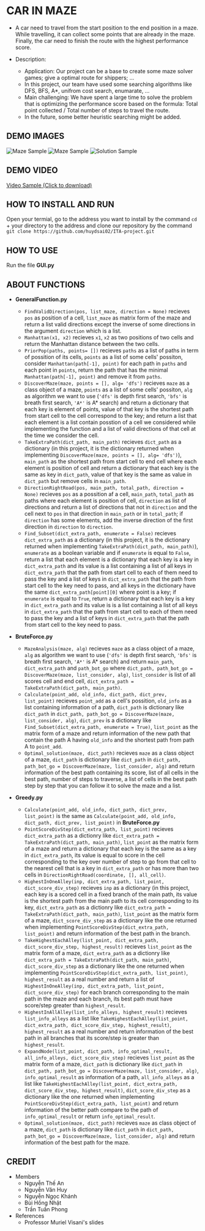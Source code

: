 # CAR IN MAZE
* A car need to travel from the start position to the end position in a maze. While travelling, it can collect some points that are already in the maze. Finally, the car need to finish the route with the highest performance score.
* Description:

  + Application: Our project can be a base to create some maze solver games; give a optimal route for shippers; ...
  + In this project, our team have used some searching algorithms like DFS, BFS, A*, unifrom cost search, enumarate, ...
  + Main challenging: We have spent a large time to solve the problem that is optimizing the performance score based on the formula: Total point collected / Total number of steps to travel the route.
  + In the future, some better heuristic searching might be added.  

## DEMO IMAGES
![Maze Sample](https://github.com/huydsai02/ITA-project/blob/main/img/Screen%20Shot%202021-12-19%20at%2015.52.12.png)
![Maze Sample](https://github.com/huydsai02/ITA-project/blob/main/img/Screen%20Shot%202021-12-19%20at%2015.52.28.png)
![Solution Sample](https://github.com/huydsai02/ITA-project/blob/main/img/Screen%20Shot%202021-12-19%20at%2015.53.10.png)

## DEMO VIDEO
[Video Sample (Click to download)](https://github.com/huydsai02/ITA-project/raw/main/img/Screen%20Recording%202021-12-19%20at%2016.02.07.mp4)

## HOW TO INSTALL AND RUN
Open your termial, go to the address you want to install by the command `cd` + your directory to the address and clone our repository by the command `git clone https://github.com/huydsai02/ITA-project.git` 

## HOW TO USE
Run the file **GUI.py**

## ABOUT FUNCTIONS
* **GeneralFunction.py** 
  * `FindValidDirection(pos, list_maze, direction = None)` recieves `pos` as position of a cell, `list_maze` as matrix form of the maze and return a list valid directions except the inverse of some directions in the argument `direction` which is a list.
  * `Manhattan(x1, x2)` recieves `x1`, `x2` as two positions of two cells and return the Manhattan distance between the two cells. 
  * `PriorPop(paths, points= [])` recieves `paths` as a list of paths in term of possition of its cells, `points` as a list of some cells' possiton, consider `Manhattan(path[-1], point)` for each path in `paths` and each point in `points`, return the path that has the minimal `Manhattan(path[-1], point)` and remove it from `paths`.
  * `DiscoverMaze(maze, points = [], alg= 'dfs')` recieves `maze` as a class object of a maze, `points` as a list of some cells' possiton, `alg` as algorithm  we want to use (`'dfs'` is depth first search, `'bfs'` is breath first search, `'A*'` is A* search) and return a dictionary that each key is element of points, value of that key is the shortest path from start cell to the cell correspond to the key; and return a list that each element is a list contain posstion of a cell we considered while implementing the function and a list of valid directions of that cell at the time we consider the cell.
  * `TakeExtraPath(dict_path, main_path)` recieves `dict_path` as a dictionary (in this project, it is the dictionary returned when implementing `DiscoverMaze(maze, points = [], alg= 'dfs')`), `main_path` as the shortest path from start cell to end cell where each element is position of cell and return a dictionary that each key is the same as key in `dict_path`, value of that key is the same as value in `dict_path` but remove cells in `main_path`.
  * `DirectionRightRoad(pos, main_path, total_path, direction = None)` recieves `pos` as a possition af a cell, `main_path`, `total_path` as paths where each element is position of cell, `direction` as list of directions and return a list of directions that not in `direction` and the cell next to `pos` in that direction in `main_path` or in `total_path`; if `direction` has some elements, add the inverse direction of the first direction in `direction` to `direction`.
  * `Find_Subset(dict_extra_path, enumerate = False)` recieves `dict_extra_path` as a dictionary (in this project, it is the dictionary returned when implementing `TakeExtraPath(dict_path, main_path)`), `enumerate` as a boolean variable and if `enumerate` is equal to `False`, return a list that each element is a dictionary that each key is a key in `dict_extra_path` and  its value is a list containing a list of all keys in `dict_extra_path` that the path from start cell to each of them need to pass the key and a list of keys in `dict_extra_path` that the path from start cell to the key need to pass, and all keys in the dictionary have the same `dict_extra_path[point][0]` where point is a key; if `enumerate` is equal to `True`, return a dictionary that each key is a key in `dict_extra_path` and its value is is a list containing a list of all keys in `dict_extra_path` that the path from start cell to each of them need to pass the key and a list of keys in `dict_extra_path` that the path from start cell to the key need to pass.

* **BruteForce.py**
  * `MazeAnalysis(maze, alg)` recieves `maze` as a class object of a maze, `alg` as algorithm  we want to use (`'dfs'` is depth first search, `'bfs'` is breath first search, `'A*'` is A* search) and return `main_path`, `dict_extra_path` and `path_bot_go` where `dict_path, path_bot_go = DiscoverMaze(maze, list_consider, alg)`, `list_consider` is list of all scores cell and end cell, `dict_extra_path = TakeExtraPath(dict_path, main_path)`.
  * `Calculate(point_add, old_info, dict_path, dict_prev, list_point)` recieves `point_add` as a cell's possition, `old_info` as a list containing information of a path, `dict_path` is dictionary like `dict_path` in `dict_path, path_bot_go = DiscoverMaze(maze, list_consider, alg)`, `dict_prev` is a dictionary like `Find_Subset(dict_extra_path, enumerate = True)`, `list_point` as the matrix form of a maze and return information of the new path that contain the path A having `old_info` and the shortest path from path A to `point_add`.
  * `Optimal_solution(maze, dict_path)` recieves `maze` as a class object of a maze, `dict_path` is dictionary like `dict_path` in `dict_path, path_bot_go = DiscoverMaze(maze, list_consider, alg)` and return information of the best path containing its score, list of all cells in the best path, number of steps to traverse, a list of cells in the best path step by step that you can follow it to solve the maze and a list.

* **Greedy.py**
  * `Calculate(point_add, old_info, dict_path, dict_prev, list_point)` is the same as `Calculate(point_add, old_info, dict_path, dict_prev, list_point)` in **BruteForce.py**
  * `PointScoreDivStep(dict_extra_path, list_point)` recieves `dict_extra_path` as a dictionry like `dict_extra_path = TakeExtraPath(dict_path, main_path)`, `list_point` as the matrix form of a maze and return a dictionary that each key is the same as a key in `dict_extra_path`, its value is equal to score in the cell corresponding to the key over number of step to go from that cell to the nearest cell that is a key in `dict_extra_path` or has more than two cells in `DirectionRightRoad(coordinate, [], all_cell)`. 
  * `HighestInOneAlley(inp, dict_extra_path, list_point, dict_score_div_step)` recieves `inp` as a dictionary (in this project, each key is a scored cell in a fixed branch of the main path, its value is the shortest path from the main path to its cell corresponding to its key, `dict_extra_path` as a dictionry like `dict_extra_path = TakeExtraPath(dict_path, main_path)`, `list_point` as the matrix form of a maze, `dict_score_div_step` as a dictionary like the one returned when implementing `PointScoreDivStep(dict_extra_path, list_point)` and return information of the best path in the branch.
  * `TakeHighestEachAlley(list_point, dict_extra_path, dict_score_div_step, highest_result)` recieves `list_point` as the matrix form of a maze, `dict_extra_path` as a dictionry like `dict_extra_path = TakeExtraPath(dict_path, main_path)`, `dict_score_div_step` as a dictionary like the one returned when implementing `PointScoreDivStep(dict_extra_path, list_point)`, `highest_result` as a real number and return a list of `HighestInOneAlley(inp, dict_extra_path, list_point, dict_score_div_step)` for each branch corresponding to the main path in the maze and each branch, its best path must have score/step greater than `highest_result`.
  * `HighestInAllAlley(list_info_alleys, highest_result)` recieves `list_info_alleys` as a list like `TakeHighestEachAlley(list_point, dict_extra_path, dict_score_div_step, highest_result)`, `highest_result` as a real number and return information of the best path in all branches that its score/step is greater than `highest_result`.
  * `ExpandNode(list_point, dict_path, info_optimal_result, all_info_alleys, dict_score_div_step)` recieves `list_point` as the matrix form of a maze, `dict_path` is dictionary like `dict_path` in `dict_path, path_bot_go = DiscoverMaze(maze, list_consider, alg)`, `info_optimal_result` as information of a path, `all_info_alleys` as a list like `TakeHighestEachAlley(list_point, dict_extra_path, dict_score_div_step, highest_result)`, `dict_score_div_step` as a dictionary like the one returned when implementing `PointScoreDivStep(dict_extra_path, list_point)` and return information of the better path compare to the path of `info_optimal_result` or return `info_optimal_result`. 
  * `Optimal_solution(maze, dict_path)` recieves `maze` as class object of a maze, `dict_path` is dictionary like `dict_path` in `dict_path, path_bot_go = DiscoverMaze(maze, list_consider, alg)` and return information of the best path for the maze.

## CREDIT
* Members
  * Nguyễn Thế An
  * Nguyễn Văn Huy
  * Nguyễn Ngọc Khánh
  * Bùi Hồng Nhật
  * Trần Tuấn Phong
* References
  * Professor Muriel Visani's slides




